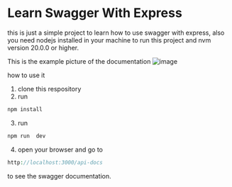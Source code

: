 # Learn Swagger With Express

this is just a simple project to learn how to use swagger with express, also you need nodejs installed in your machine to run this project and nvm version 20.0.0 or higher.

This is the example picture of the documentation
![image](https://github.com/user-attachments/assets/e4c06ead-0641-4135-8778-dafb731234b4)


how to use it

1. clone this respository
2. run

```php
npm install
```

3. run

```php
npm run  dev
```

4. open your browser and go to

```php
http://localhost:3000/api-docs
```

to see the swagger documentation.

